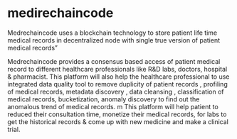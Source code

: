 # medirechaincode
Medrechaincode uses a blockchain technology to store patient life time medical records in decentralized node with single true version of patient medical records”

Medrechaincode provides a consensus based access of patient medical record to different healthcare professionals like R&D labs, doctors, hospital & pharmacist. This platform will also help the healthcare professional to use integrated data quality tool to remove duplicity of patient records , profiling of medical records, metadata discovery , data cleansing , classification of medical records, bucketization, anomaly discovery to find out the anomalous trend of medical records.
m This platform will help patient to reduced their consultation time, monetize their medical records, for labs to get the historical records & come up with new medicine and make a clinical trial.
